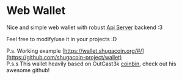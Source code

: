 #  Web Wallet
Nice and simple web wallet with robust [Api Server](https://github.com/shugacoin-project/api-server) backend :3

Feel free to modify/use it in your projects :D

P.s. Working example [https://wallet.shugacoin.org/#/](https://github.com/shugacoin-project/wallet)  
P.s.s This wallet heavily based on OutCast3k [coinbin](http://github.com/OutCast3k/coinbin), check out his awesome github!
